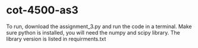 # cot-4500-as3
To run, download the assignment_3.py and run the code in a terminal. Make sure python is installed, you will need the numpy and scipy library. The library version is listed in requirments.txt
